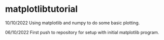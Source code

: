 # matplotlibtutorial


10/10/2022
Using matplotlib and numpy to do some basic plotting.

06/10/2022
First push to repository for setup with initial matplotlib program.
